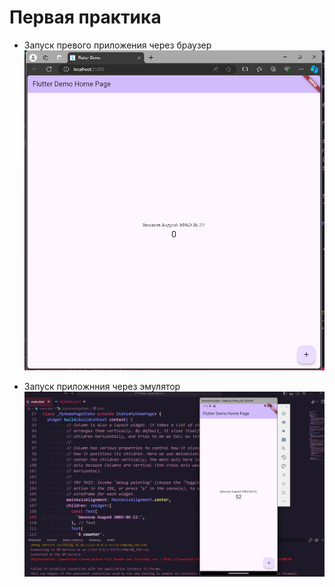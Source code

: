 # Первая практика

- Запуск превого приложения через браузер
![alt text](image.png)

- Запуск приложнния через эмулятор
![alt text](image-1.png)
